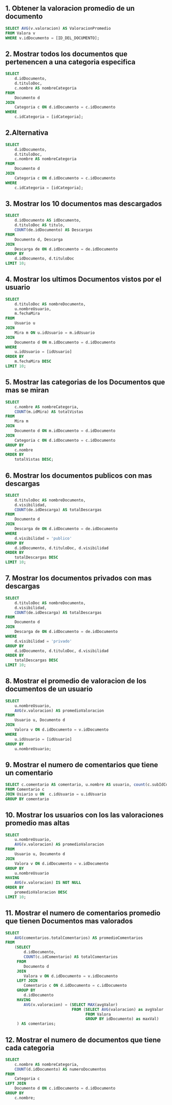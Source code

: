 ## 1. Obtener  la valoracion promedio de un documento
```sql
SELECT AVG(v.valoracion) AS ValoracionPromedio
FROM Valora v
WHERE v.idDocumento = [ID_DEL_DOCUMENTO];

```

## 2. Mostrar todos los documentos que pertenencen a una categoria especifica

```sql
SELECT 
    d.idDocumento, 
    d.tituloDoc, 
    c.nombre AS nombreCategoria
FROM 
    Documento d
JOIN 
    Categoria c ON d.idDocumento = c.idDocumento
WHERE 
    c.idCategoria = [idCategoria];

```
## 2.Alternativa
```sql
SELECT 
    d.idDocumento, 
    d.tituloDoc, 
    c.nombre AS nombreCategoria
FROM 
    Documento d
JOIN 
    Categoria c ON d.idDocumento = c.idDocumento
WHERE 
    c.idCategoria = [idCategoria];

```

## 3. Mostrar los 10 documentos mas descargados 
```sql
SELECT 
    d.idDocumento AS idDocumento, 
    d.tituloDoc AS titulo, 
    COUNT(de.idDocumento) AS Descargas
FROM 
    Documento d, Descarga
JOIN 
    Descarga de ON d.idDocumento = de.idDocumento
GROUP BY 
    d.idDocumento, d.tituloDoc
LIMIT 10;
```

## 4. Mostrar los ultimos Documentos vistos por el usuario

```sql
SELECT 
    d.tituloDoc AS nombreDocumento, 
    u.nombreUsuario, 
    m.fechaMira
FROM 
    Usuario u
JOIN 
    Mira m ON u.idUsuario = m.idUsuario
JOIN 
    Documento d ON m.idDocumento = d.idDocumento
WHERE 
    u.idUsuario = [idUsuario]
ORDER BY 
    m.fechaMira DESC
LIMIT 10;
```

## 5. Mostrar las categorias de los Documentos que mas se miran

```sql
SELECT 
    c.nombre AS nombreCategoria, 
    COUNT(m.idMira) AS totalVistas
FROM 
    Mira m
JOIN 
    Documento d ON m.idDocumento = d.idDocumento
JOIN 
    Categoria c ON d.idDocumento = c.idDocumento
GROUP BY 
    c.nombre
ORDER BY 
    totalVistas DESC;
```


## 6.  Mostrar los documentos publicos con mas descargas
```sql
SELECT 
    d.tituloDoc AS nombreDocumento, 
    d.visibilidad, 
    COUNT(de.idDescarga) AS totalDescargas
FROM 
    Documento d
JOIN 
    Descarga de ON d.idDocumento = de.idDocumento
WHERE 
    d.visibilidad = 'publico'
GROUP BY 
    d.idDocumento, d.tituloDoc, d.visibilidad
ORDER BY 
    totalDescargas DESC
LIMIT 10;
```

## 7. Mostrar los documentos privados con mas descargas
```sql
SELECT 
    d.tituloDoc AS nombreDocumento, 
    d.visibilidad, 
    COUNT(de.idDescarga) AS totalDescargas
FROM 
    Documento d
JOIN 
    Descarga de ON d.idDocumento = de.idDocumento
WHERE 
    d.visibilidad = 'privado'
GROUP BY 
    d.idDocumento, d.tituloDoc, d.visibilidad
ORDER BY 
    totalDescargas DESC
LIMIT 10;
```

## 8. Mostrar el promedio de valoracion de los documentos de un usuario
```sql
SELECT 
    u.nombreUsuario, 
    AVG(v.valoracion) AS promedioValoracion
FROM 
    Usuario u, Documento d
JOIN 
    Valora v ON d.idDocumento = v.idDocumento
WHERE 
    u.idUsuario = [idUsuario]
GROUP BY 
    u.nombreUsuario;
```

## 9. Mostrar el numero de comentarios que tiene un comentario
```sql
SELECT c.comentario AS comentario, u.nombre AS usuario, count(c.subIdComentario) AS numero_comentarios
FROM Comentario c
JOIN Usiario u ON  c.idUsuario = u.idUsuario
GROUP BY comentario
```

## 10. Mostrar los usuarios con los las valoraciones promedio mas altas

```sql
SELECT 
    u.nombreUsuario, 
    AVG(v.valoracion) AS promedioValoracion
FROM 
    Usuario u, Documento d
JOIN 
    Valora v ON d.idDocumento = v.idDocumento
GROUP BY 
    u.nombreUsuario
HAVING 
    AVG(v.valoracion) IS NOT NULL
ORDER BY 
    promedioValoracion DESC
LIMIT 10;
```

## 11. Mostrar el numero de comentarios promedio que tienen Documentos mas valorados
```sql
SELECT 
    AVG(comentarios.totalComentarios) AS promedioComentarios
FROM 
    (SELECT 
        d.idDocumento, 
        COUNT(c.idComentario) AS totalComentarios
     FROM 
        Documento d
     JOIN 
        Valora v ON d.idDocumento = v.idDocumento
     LEFT JOIN 
        Comentario c ON d.idDocumento = c.idDocumento
     GROUP BY 
        d.idDocumento
     HAVING 
        AVG(v.valoracion) = (SELECT MAX(avgValor) 
                             FROM (SELECT AVG(valoracion) as avgValor 
                                   FROM Valora 
                                   GROUP BY idDocumento) as maxVal)
     ) AS comentarios;
```

## 12. Mostrar el numero de documentos que tiene cada categoria
```sql
SELECT 
    c.nombre AS nombreCategoria, 
    COUNT(d.idDocumento) AS numeroDocumentos
FROM 
    Categoria c
LEFT JOIN 
    Documento d ON c.idDocumento = d.idDocumento
GROUP BY 
    c.nombre;
```
